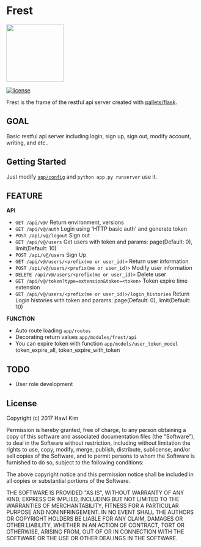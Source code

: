 Frest
=====
<img src="https://raw.githubusercontent.com/h4wldev/frest/master/frest.png" height="150">

[![license](https://img.shields.io/github/license/mashape/apistatus.svg)](https://github.com/h4wldev/Frest/blob/master/LICENSE)

Frest is the frame of the restful api server created with [pallets/flask](https://github.com/pallets/flask).

## GOAL
Basic restful api server including login, sign up, sign out, modify account, writing, and etc..

## Getting Started
Just modify [`app/config`](https://github.com/h4wldev/Frest/blob/master/app/config.py) and `python app.py runserver` use it.

## FEATURE
__API__
- `GET /api/v@/` Return environment, versions
- `GET /api/v@/auth` Login using 'HTTP basic auth' and generate token
- `POST /api/v@/logout` Sign out
- `GET /api/v@/users` Get users with token and params: page(Default: 0), limit(Default: 10)
- `POST /api/v@/users` Sign Up
- `GET /api/v@/users/<prefix(me or user_id)>` Return user information
- `POST /api/v@/users/<prefix(me or user_id)>` Modify user information
- `DELETE /api/v@/users/<prefix(me or user_id)>` Delete user
- `GET /api/v@/token?type=extension&token=<token>` Token expire time extension 
- `GET /api/v@/users/<prefix(me or user_id)>/login_histories` Return Login histories with token and params: page(Default: 0), limit(Default: 10)

__FUNCTION__
- Auto route loading `app/routes`
- Decorating return values `app/modules/frest/api`
- You can expire token with function `app/models/user_token_model` token_expire_all, token_expire_with_token

## TODO
- User role development 

## License
Copyright (c) 2017 Hawl Kim

Permission is hereby granted, free of charge, to any person obtaining a copy
of this software and associated documentation files (the "Software"), to deal
in the Software without restriction, including without limitation the rights
to use, copy, modify, merge, publish, distribute, sublicense, and/or sell
copies of the Software, and to permit persons to whom the Software is
furnished to do so, subject to the following conditions:

The above copyright notice and this permission notice shall be included in all
copies or substantial portions of the Software.

THE SOFTWARE IS PROVIDED "AS IS", WITHOUT WARRANTY OF ANY KIND, EXPRESS OR
IMPLIED, INCLUDING BUT NOT LIMITED TO THE WARRANTIES OF MERCHANTABILITY,
FITNESS FOR A PARTICULAR PURPOSE AND NONINFRINGEMENT. IN NO EVENT SHALL THE
AUTHORS OR COPYRIGHT HOLDERS BE LIABLE FOR ANY CLAIM, DAMAGES OR OTHER
LIABILITY, WHETHER IN AN ACTION OF CONTRACT, TORT OR OTHERWISE, ARISING FROM,
OUT OF OR IN CONNECTION WITH THE SOFTWARE OR THE USE OR OTHER DEALINGS IN THE
SOFTWARE.
